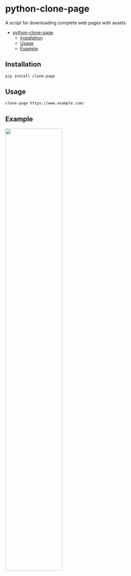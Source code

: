 # python-clone-page
A script for downloading complete web pages with assets

- [python-clone-page](#python-clone-page)
  - [Installation](#installation)
  - [Usage](#usage)
  - [Example](#example)

## Installation
```sh
pip install clone-page
```


## Usage
```sh
clone-page https://www.example.com/
```

## Example
<img src="assets/example.png" width="60%">
